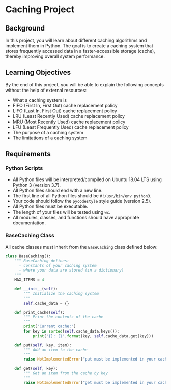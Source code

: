 # Caching Project

## Background

In this project, you will learn about different caching algorithms and implement them in Python. The goal is to create a caching system that stores frequently accessed data in a faster-accessible storage (cache), thereby improving overall system performance.

## Learning Objectives

By the end of this project, you will be able to explain the following concepts without the help of external resources:

- What a caching system is
- FIFO (First In, First Out) cache replacement policy
- LIFO (Last In, First Out) cache replacement policy
- LRU (Least Recently Used) cache replacement policy
- MRU (Most Recently Used) cache replacement policy
- LFU (Least Frequently Used) cache replacement policy
- The purpose of a caching system
- The limitations of a caching system

## Requirements

### Python Scripts

- All Python files will be interpreted/compiled on Ubuntu 18.04 LTS using Python 3 (version 3.7).
- All Python files should end with a new line.
- The first line of all Python files should be `#!/usr/bin/env python3`.
- Your code should follow the `pycodestyle` style guide (version 2.5).
- All Python files must be executable.
- The length of your files will be tested using `wc`.
- All modules, classes, and functions should have appropriate documentation.

### BaseCaching Class

All cache classes must inherit from the `BaseCaching` class defined below:

```python
class BaseCaching():
    """ BaseCaching defines:
      - constants of your caching system
      - where your data are stored (in a dictionary)
    """
    MAX_ITEMS = 4

    def __init__(self):
        """ Initialize the caching system
        """
        self.cache_data = {}

    def print_cache(self):
        """ Print the contents of the cache
        """
        print("Current cache:")
        for key in sorted(self.cache_data.keys()):
            print("{}: {}".format(key, self.cache_data.get(key)))

    def put(self, key, item):
        """ Add an item to the cache
        """
        raise NotImplementedError("put must be implemented in your cache class")

    def get(self, key):
        """ Get an item from the cache by key
        """
        raise NotImplementedError("get must be implemented in your cache class")

